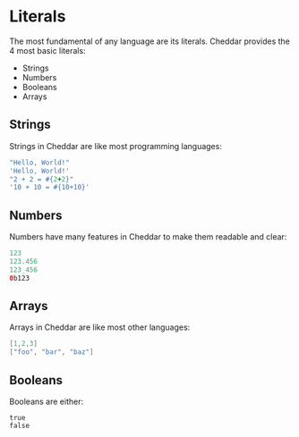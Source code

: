 # Literals

The most fundamental of any language are its literals. Cheddar provides the 4 most basic literals:

 - Strings
 - Numbers
 - Booleans
 - Arrays

## Strings
 Strings in Cheddar are like most programming languages:
 
 ```ruby
 "Hello, World!"
 'Hello, World!'
 "2 + 2 = #{2+2}"
 '10 + 10 = #{10+10}'
 ```
 
 ## Numbers
 Numbers have many features in Cheddar to make them readable and clear:
 
 ```swift
123
123.456
123_456
0b123
 ```
 
 ## Arrays
 
 Arrays in Cheddar are like most other languages:
 
 ```c
 [1,2,3]
 ["foo", "bar", "baz"]
 ```
 
 ## Booleans
 Booleans are either:
 ```
 true
 false
 ```